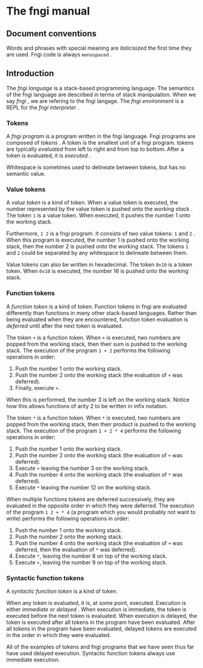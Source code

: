 <div>
<!-- Generated by cxt.py from manual.cxt -->
<h1>The fngi manual</h1>
<h2>Document conventions</h2>
Words and phrases with special meaning are 
<i>italicisized</i>
 the first time they are used. Fngi code is always 
<code>monospaced</code>
. 

</p><p>
<h2>Introduction</h2>
The 
<i>fngi language</i>
 is a stack-based programming language. The semantics of the fngi language are described in terms of stack manipulation. When we say 
<i>fngi</i>
, we are refering to the fngi langage. The 
<i>fngi environment</i>
 is a REPL for the 
<i>fngi interpreter</i>
.</p><p>
<h3>Tokens</h3>
A 
<i>fngi program</i>
 is a program written in the fngi language. Fngi programs are composed of 
<i>tokens</i>
. A token is the smallest unit of a fngi program. tokens are typically 
<i>evaluated</i>
 from left to right and from top to bottom. After a token is evaluated, it is 
<i>executed</i>
.</p><p>

</p><p>Whitespace is sometimes used to delineate between tokens, but has no semantic value.</p><p>
<h3>Value tokens</h3>
A 
<i>value token</i>
 is a kind of token. When a value token is executed, the number represented by the value token is pushed onto the 
<i>working stack</i>
. The token 
<code>1</code>
 is a value token. When executed, it pushes the number 1 onto the working stack.</p><p>Furthermore, 
<code>1 2</code>
 is a fngi program. It consists of two value tokens: 
<code>1</code>
 and 
<code>2</code>
. When this program is executed, the number 1 is pushed onto the working stack, then the number 2 is pushed onto the working stack. The tokens 
<code>1</code>
 and 
<code>2</code>
 could be separated by any whitespace to delineate between them.</p><p>Value tokens can also be written in hexadecimal. The token 
<code>0x10</code>
 is a token token. When 
<code>0x10</code>
 is executed, the number 16 is pushed onto the working stack.</p><p>
<h3>Function tokens</h3>
A 
<i>function token</i>
 is a kind of token. Function tokens in fngi are evaluated differently than functions in many other stack-based languages. Rather than being evaluated when they are encountered, function token evaluation is 
<i>deferred</i>
 until after the next token is evaluated.</p><p>The token 
<code>+</code>
 is a function token. When 
<code>+</code>
 is executed, two numbers are popped from the working stack, then their sum is pushed to the working stack. The execution of the program 
<code>1 + 2</code>
 performs the following operations in order:</p><p>
<ol><li value="1">Push the number 1 onto the working stack.</li><li value="2">Push the number 2 onto the working stack (the evaluation of <code>+</code> was deferred).</li><li value="3">Finally, execute <code>+</code>.</li></ol>
When this is performed, the number 3 is left on the working stack. Notice how this allows functions of arity 2 to be written in infix notation.</p><p>The token 
<code>*</code>
 is a function token. When 
<code>*</code>
 is executed, two numbers are popped from the working stack, then their product is pushed to the working stack. The execution of the program 
<code>1 + 2 * 4</code>
 performs the following operations in order:</p><p>
<ol><li value="1">Push the number 1 onto the working stack.</li><li value="2">Push the number 2 onto the working stack (the evaluation of <code>+</code> was deferred).</li><li value="3">Execute <code>+</code> leaving the number 3 on the working stack.</li><li value="4">Push the number 4 onto the working stack (the evaluation of <code>*</code> was deferred).</li><li value="5">Execute <code>*</code> leaving the number 12 on the working stack.</li></ol>
When multiple functions tokens are deferred successively, they are evaluated in the opposite order in which they were deferred. The execution of the program 
<code>1 2 + * 4</code>
 (a program which you would probably not want to write) performs the following operations in order:</p><p>
<ol><li value="1">Push the number 1 onto the working stack.</li><li value="2">Push the number 2 onto the working stack.</li><li value="3">Push the number 4 onto the working stack (the evaluation of <code>+</code> was deferred, then the evaluation of <code>*</code> was deferred).</li><li value="4">Execute <code>*</code>, leaving the number 8 on top of the working stack.</li><li value="5">Execute <code>+</code>, leaving the number 9 on top of the working stack.</li></ol>
<h3>Syntactic function tokens</h3>

</p><p>A 
<i>syntactic function token</i>
 is a kind of token.</p><p>When any token is evaluated, it is, at some point, executed. Execution is either 
<i>immediate</i>
 or 
<i>delayed</i>
. When execution is immediate, the token is executed before the next token is evaluated. When execution is delayed, the token is executed after all tokens in the program have been evaluated. After all tokens in the program have been evaluated, delayed tokens are executed in the order in which they were evaluated.</p><p>

</p><p>All of the examples of tokens and fngi programs that we have seen thus far have used delayed execution. Syntactic function tokens always use immediate execution.</p><p>

</div>
